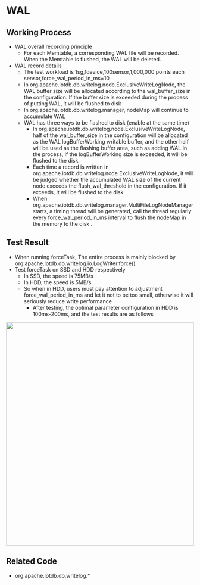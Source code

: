 <!--

    Licensed to the Apache Software Foundation (ASF) under one
    or more contributor license agreements.  See the NOTICE file
    distributed with this work for additional information
    regarding copyright ownership.  The ASF licenses this file
    to you under the Apache License, Version 2.0 (the
    "License"); you may not use this file except in compliance
    with the License.  You may obtain a copy of the License at
    
        http://www.apache.org/licenses/LICENSE-2.0
    
    Unless required by applicable law or agreed to in writing,
    software distributed under the License is distributed on an
    "AS IS" BASIS, WITHOUT WARRANTIES OR CONDITIONS OF ANY
    KIND, either express or implied.  See the License for the
    specific language governing permissions and limitations
    under the License.

-->

# WAL

## Working Process
* WAL overall recording principle
  * For each Memtable, a corresponding WAL file will be recorded. When the Memtable is flushed, the WAL will be deleted.
* WAL record details
  * The test workload is 1sg,1device,100sensor,1,000,000 points each sensor,force_wal_period_in_ms=10
  * In org.apache.iotdb.db.writelog.node.ExclusiveWriteLogNode, the WAL buffer size will be allocated according to the wal_buffer_size in the configuration. If the buffer size is exceeded during the process of putting WAL, it will be flushed to disk
  * In org.apache.iotdb.db.writelog.manager, nodeMap will continue to accumulate WAL
  * WAL has three ways to be flashed to disk (enable at the same time)
    * In org.apache.iotdb.db.writelog.node.ExclusiveWriteLogNode, half of the wal_buffer_size in the configuration will be allocated as the WAL logBufferWorking writable buffer, and the other half will be used as the flashing buffer area, such as adding WAL In the process, if the logBufferWorking size is exceeded, it will be flushed to the disk.
    * Each time a record is written in org.apache.iotdb.db.writelog.node.ExclusiveWriteLogNode, it will be judged whether the accumulated WAL size of the current node exceeds the flush_wal_threshold in the configuration. If it exceeds, it will be flushed to the disk.
    * When org.apache.iotdb.db.writelog.manager.MultiFileLogNodeManager starts, a timing thread will be generated, call the thread regularly every force_wal_period_in_ms interval to flush the nodeMap in the memory to the disk .

## Test Result

* When running forceTask, The entire process is mainly blocked by org.apache.iotdb.db.writelog.io.LogWriter.force()
* Test forceTask on SSD and HDD respectively
  * In SSD, the speed is 75MB/s
  * In HDD, the speed is 5MB/s
  * So when in HDD, users must pay attention to adjustment force_wal_period_in_ms and let it not to be too small, otherwise it will seriously reduce write performance
    * After testing, the optimal parameter configuration in HDD is 100ms-200ms, and the test results are as follows
<img style="width:100%; max-width:800px; max-height:600px; margin-left:auto; margin-right:auto; display:block;" src="https://user-images.githubusercontent.com/24886743/93157479-e3319f80-f73c-11ea-836f-459d03cb2fab.png">

## Related Code

* org.apache.iotdb.db.writelog.*
